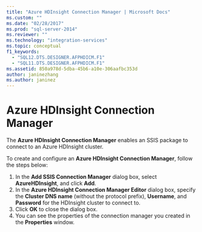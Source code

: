 ```yaml
---
title: "Azure HDInsight Connection Manager | Microsoft Docs"
ms.custom: ""
ms.date: "02/28/2017"
ms.prod: "sql-server-2014"
ms.reviewer: ""
ms.technology: "integration-services"
ms.topic: conceptual
f1_keywords: 
  - "SQL12.DTS.DESIGNER.AFPHDICM.F1"
  - "SQL11.DTS.DESIGNER.AFPHDICM.F1"
ms.assetid: 850a978d-5dba-45b6-a10e-306aafbc353d
author: janinezhang
ms.author: janinez
---
```

# Azure HDInsight Connection Manager
The **Azure HDInsight Connection Manager** enables an SSIS package to connect to an Azure HDInsight cluster.

To create and configure an **Azure HDInsight Connection Manager**, follow the steps below:

1. In the **Add SSIS Connection Manager** dialog box, select **AzureHDInsight**, and click **Add**.
2. In the **Azure HDInsight Connection Manager Editor** dialog box, specify the **Cluster DNS name** (without the protocol prefix), **Username**, and **Password** for the HDInsight cluster to connect to.
3. Click **OK** to close the dialog box.
4. You can see the properties of the connection manager you created in the **Properties** window.

